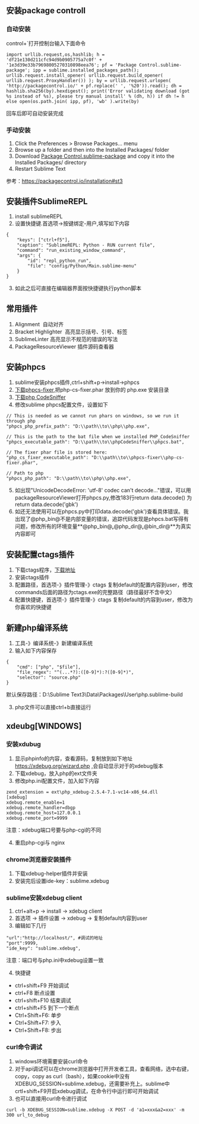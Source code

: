 ## 安装package controll
### 自动安装
control+`打开控制台输入下面命令
```
import urllib.request,os,hashlib; h = 'df21e130d211cfc94d9b0905775a7c0f' + '1e3d39e33b79698005270310898eea76'; pf = 'Package Control.sublime-package'; ipp = sublime.installed_packages_path(); urllib.request.install_opener( urllib.request.build_opener( urllib.request.ProxyHandler()) ); by = urllib.request.urlopen( 'http://packagecontrol.io/' + pf.replace(' ', '%20')).read(); dh = hashlib.sha256(by).hexdigest(); print('Error validating download (got %s instead of %s), please try manual install' % (dh, h)) if dh != h else open(os.path.join( ipp, pf), 'wb' ).write(by)
```
回车后即可自动安装完成

### 手动安装
1. Click the Preferences > Browse Packages… menu
2. Browse up a folder and then into the Installed Packages/ folder
3. Download [Package Control.sublime-package](https://packagecontrol.io/Package%20Control.sublime-package) and copy it into the Installed Packages/ directory
4. Restart Sublime Text

参考：https://packagecontrol.io/installation#st3


## 安装插件SublimeREPL
1. install sublimeREPL
2. 设置快捷键.首选项->按键绑定-用户,填写如下内容
```
{
    "keys": ["ctrl+f5"],
    "caption": "SublimeREPL: Python - RUN current file",
    "command": "run_existing_window_command",
    "args": {
        "id": "repl_python_run",
        "file": "config/Python/Main.sublime-menu"
    }
}
```
3. 如此之后可直接在编辑器界面按快捷键执行python脚本


## 常用插件
1. Alignment  自动对齐
2. Bracket Highlighter  高亮显示括号、引号、标签
3. SublimeLinter 高亮显示不规范的错误的写法
4. PackageResourceViewer 插件源码查看器

## 安装phpcs
1. sublime安装phpcs插件,ctrl+shift+p->install->phpcs
2. [下载phpcs-fixer](http://cs.sensiolabs.org/),把php-cs-fixer.phar 放到你的 php.exe 安装目录
3. [下载php CodeSniffer](http://download.pear.php.net/package/PHP_CodeSniffer-1.5.0RC4.tgz/)
4. 修改sublime phpcs配置文件，设置如下
```
// This is needed as we cannot run phars on windows, so we run it through php
"phpcs_php_prefix_path": "D:\\path\\to\\php\\php.exe",

// This is the path to the bat file when we installed PHP_CodeSniffer
"phpcs_executable_path": "D:\\path\\to\\phpCodeSniffer\\phpcs.bat",

// The fixer phar file is stored here:
"php_cs_fixer_executable_path": "D:\\path\\to\\phpcs-fixer\\php-cs-fixer.phar",

// Path to php
"phpcs_php_path": "D:\\path\\to\\php\\php.exe",
```
5. 如出现"UnicodeDecodeError: 'utf-8' codec can't decode..."错误，可以用packageResourceViewer打开phpcs.py,修改183行return data.decode()
为return data.decode('gbk')
6. 如还无法使用可以在phpcs.py中打印data.decode('gbk')查看具体错误。我出现了@php_bin@不是内部变量的错误，追踪代码发现是phpcs.bat写得有问题，修改所有的环境变量**@php_bin@**,**@php_dir@**,**@bin_dir@**为真实内容即可

## 安装配置ctags插件
1. 下载ctags程序，[下载地址](http://prdownloads.sourceforge.net/ctags/ctags58.zip)
2. 安装ctags插件
3. 配置路径，首选项-》插件管理-》ctags  复制default的配置内容到user，修改commands后面的路径为ctags.exe的完整路径（路径最好不含中文）
4. 配置快捷键，首选项-》插件管理-》ctags 复制default的内容到user，修改为你喜欢的快捷键


## 新建php编译系统
1. 工具-》编译系统-》新建编译系统
2. 输入如下内容保存
```
{
    "cmd": ["php", "$file"],
    "file_regex": "^(...*?):([0-9]*):?([0-9]*)",
    "selector": "source.php"
}
```
默认保存路径：D:\Sublime Text3\Data\Packages\User\php.sublime-build

3. php文件可以直接ctrl+b直接运行

## xdeubg[WINDOWS]
### 安装xdubug
1. 显示phpinfo的内容，查看源码，复制放到如下地址 https://xdebug.org/wizard.php ,会自动显示对于的xdebug版本
2. 下载xdebug，放入php的ext文件夹
3. 修改php.ini配置文件，加入如下内容
```
zend_extension = ext\php_xdebug-2.5.4-7.1-vc14-x86_64.dll
[xdebug]
xdebug.remote_enable=1
xdebug.remote_handler=dbgp
xdebug.remote_host=127.0.0.1
xdebug.remote_port=9999 
```
注意：xdebug端口号要与php-cgi的不同

4. 重启php-cgi与 nginx
### chrome浏览器安装插件
1. 下载xdebug-helper插件并安装
2. 安装完后设置ide-key：sublime.xdebug
### sublime安装xdebug client
1. ctrl+alt+p -> install -> xdebug client
2. 首选项 -> 插件设置 -> xdebug -> 复制default内容到user
3. 编辑如下几行
```
"url":"http://localhost/", #调试的地址
"port":9999,
"ide_key": "sublime.xdebug",
```
注意：端口号与php.ini中xdebug设置一致

4. 快捷键
* ctrl+shift+F9 开始调试
* ctrl+F8 断点设置
* ctrl+shift+F10 结束调试
* ctrl+shift+F5 到下一个断点
* Ctrl+Shift+F6: 单步
* Ctrl+Shift+F7: 步入
* Ctrl+Shift+F8: 步出

### curl命令调试
1. windows环境需要安装curl命令
2. 对于api调试可以在chrome浏览器中打开开发者工具，查看网络，选中右键，copy，copy as curl（bash），如果cookie中没有XDEBUG_SESSION=sublime.xdebug，还需要补充上。sublime中crtl+shift+F9开启xdebug调试，在命令行中运行即可开始调试
3. 也可以直接用curl命令进行调试
```
curl -b XDEBUG_SESSION=sublime.xdebug -X POST -d 'a1=xxx&a2=xxx' -m 300 url_to_debug
```

